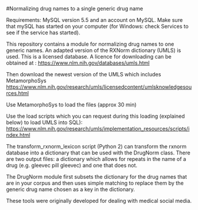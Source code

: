#Normalizing drug names to a single generic drug name

Requirements: MySQL version 5.5 and an account on MySQL. Make sure that mySQL has started on your computer (for Windows: check Services to see if the service has started).

This repository contains a module for normalizing drug names to one generic names. An adapted version of the RXNorm dictionary (UMLS) is used. This is a licensed database. A licence for downloading can be obtained at : https://www.nlm.nih.gov/databases/umls.html

Then download the newest version of the UMLS which includes MetamorphoSys
https://www.nlm.nih.gov/research/umls/licensedcontent/umlsknowledgesources.html

Use MetamorphoSys to load the files (approx 30 min)

Use the load scripts which you can request during this loading (explained below) to load UMLS into SQL): 
https://www.nlm.nih.gov/research/umls/implementation_resources/scripts/index.html

The transform_rxnorm_lexicon script (Python 2) can transform the rxnorm database into a dictionary that can be used with the DrugNorm class. There are two output files: a dictionary which allows for repeats in the name of a drug (e.g. gleevec pill gleevec) and one that does not. 

The DrugNorm module first subsets the dictionary for the drug names that are in your corpus and then uses simple matching to replace them by the generic drug name chosen as a key in the dictionary. 

These tools were originally developed for dealing with medical social media.
